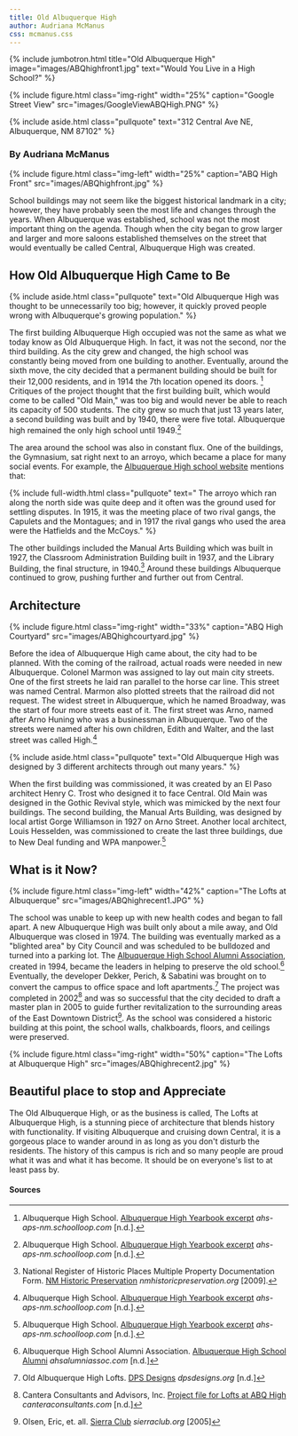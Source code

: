 ```yaml
---
title: Old Albuquerque High
author: Audriana McManus
css: mcmanus.css
---
```


{% include jumbotron.html
title="Old Albuquerque High"
image="images/ABQhighfront1.jpg"
text="Would You Live in a High School?"
%} 

{% include figure.html
  class="img-right"
  width="25%"
  caption="Google Street View"
  src="images/GoogleViewABQHigh.PNG"
%}

{% include aside.html
  class="pullquote"
  text="312 Central Ave NE, Albuquerque, NM 87102"
  %}


### By Audriana McManus  

{% include figure.html
  class="img-left"
  width="25%"
  caption="ABQ High Front"
  src="images/ABQhighfront.jpg"
%}

School buildings may not seem like the biggest historical landmark in a city; however, they have probably seen the most life and changes through the years. When Albuquerque was established, school was not the most important thing on the agenda. Though when the city began to grow larger and larger and more saloons established themselves on the street that would eventually be called Central, Albuquerque High was created.













## How Old Albuquerque High Came to Be

{% include aside.html
  class="pullquote"
  text="Old Albuquerque High was thought to be unnecessarily too big; however, it quickly proved people wrong with Albuquerque's growing population."
  %}

The first building Albuquerque High occupied was not the same as what we today know as Old Albuquerque High. In fact, it was not the second, nor the third building. As the city grew and changed, the high school was constantly being moved from one building to another. Eventually, around the sixth move, the city decided that a permanent building should be built for their 12,000 residents, and in 1914 the 7th location opened its doors. [^batman1] Critiques of the project thought that the first building built, which would come to be called "Old Main," was too big and would never be able to reach its capacity of 500 students. The city grew so much that just 13 years later, a second building was built and by 1940, there were five total. Albuquerque high remained the only high school until 1949.[^batman2]

The area around the school was also in constant flux. One of the buildings, the Gymnasium, sat right next to an arroyo, which became a place for many social events. For example, the [Albuquerque High school website](https://ahs-aps-nm.schoolloop.com/history) mentions that:

{% include full-width.html
  class="pullquote"
  text=" The arroyo which ran along the north side was quite deep and it often was the ground used for settling disputes. In 1915, it was the meeting place of two rival gangs, the Capulets and the Montagues; and in 1917 the rival gangs who used the area were the Hatfields and the McCoys."
%}

The other buildings included the Manual Arts Building which was built in 1927, the Classroom Administration Building built in 1937, and the Library Building, the final structure, in 1940.[^catwoman1] Around these buildings Albuquerque continued to grow, pushing further and further out from Central.


## Architecture

{% include figure.html
class="img-right"
width="33%"
caption="ABQ High Courtyard"
src="images/ABQhighcourtyard.jpg"
%}


Before the idea of Albuquerque High came about, the city had to be planned. With the coming of the railroad, actual roads were needed in new Albuquerque. Colonel Marmon was assigned to lay out main city streets. One of the first streets he laid ran parallel to the horse car line. This street was named Central. Marmon also plotted streets that the railroad did not request. The widest street in Albuquerque, which he named Broadway, was the start of four more streets east of it. The first street was Arno, named after Arno Huning who was a businessman in Albuquerque. Two of the streets were named after his own children, Edith and Walter, and the last street was called High.[^batman3]

{% include aside.html
  class="pullquote"
  text="Old Albuquerque High was designed by 3 different architects through out many years."
  %}

When the first building was commissioned, it was created by an El Paso architect Henry C. Trost who designed it to face Central. Old Main was designed in the Gothic Revival style, which was mimicked by the next four buildings. The second building, the Manual Arts Building, was designed by local artist Gorge Williamson in 1927 on Arno Street. Another local architect, Louis Hesselden, was commissioned to create the last three buildings, due to New Deal funding and WPA manpower.[^batman4]



## What is it Now?

{% include figure.html
class="img-left"
width="42%"
caption="The Lofts at Albuquerque"
src="images/ABQhighrecent1.JPG"
%}

The school was unable to keep up with new health codes and began to fall apart. A new Albuquerque High was built only about a mile away, and Old Albuquerque was closed in 1974. The building was eventually marked as a "blighted area" by City Council and was scheduled to be bulldozed and turned into a parking lot. The [Albuquerque High School Alumni Association](http://www.ahsalumniassoc.com/index.html), created in 1994, became the leaders in helping to preserve the old school.[^batgirl1] Eventually, the developer Dekker, Perich, & Sabatini was brought on to convert the campus to office space and loft apartments.[^redhood1] The project was completed in 2002[^joker1] and was so successful that the city decided to draft a master plan in 2005 to guide further revitalization to the surrounding areas of the East Downtown District[^poisonivy1]. As the school was considered a historic building at this point, the school walls, chalkboards, floors, and ceilings were preserved.  

{% include figure.html
class="img-right"
width="50%"
caption="The Lofts at Albuquerque High"
src="images/ABQhighrecent2.jpg"
%}

## Beautiful place to stop and Appreciate

The Old Albuquerque High, or as the business is called, The Lofts at Albuquerque High, is a stunning piece of architecture that blends history with functionality. If visiting Albuquerque and cruising down Central, it is a gorgeous place to wander around in as long as you don't disturb the residents. The history of this campus is rich and so many people are proud what it was and what it has become. It should be on everyone's list to at least pass by.

#### Sources

[^catwoman1]: National Register of Historic Places Multiple Property Documentation Form. [NM Historic Preservation](http://www.nmhistoricpreservation.org/assets/files/historic-contexts-and-reports/NM_Bernalillo-County_Historic-and-Architectural-Resources-of-Central-Albuquerque_1880-1970_MPDF.pdf) *nmhistoricpreservation.org* [2009].

[^poisonivy1]: Olsen, Eric, et. all. [Sierra Club](http://vault.sierraclub.org/sprawl/report05/buildingbetter.pdf) *sierraclub.org* [2005]

[^redhood1]: Old Albuquerque High Lofts. [DPS Designs](https://www.dpsdesign.org/what-we-create/old-albuquerque-high-lofts) *dpsdesigns.org* [n.d.]

[^batman1]: Albuquerque High School. [Albuquerque High Yearbook excerpt](https://ahs-aps-nm.schoolloop.com/history) *ahs-aps-nm.schoolloop.com* [n.d.].

[^batman2]: Albuquerque High School. [Albuquerque High Yearbook excerpt](https://ahs-aps-nm.schoolloop.com/history) *ahs-aps-nm.schoolloop.com* [n.d.].

[^batman3]: Albuquerque High School. [Albuquerque High Yearbook excerpt](https://ahs-aps-nm.schoolloop.com/history) *ahs-aps-nm.schoolloop.com* [n.d.].

[^batman4]: Albuquerque High School. [Albuquerque High Yearbook excerpt](https://ahs-aps-nm.schoolloop.com/history) *ahs-aps-nm.schoolloop.com* [n.d.].

[^batgirl1]: Albuquerque High School Alumni Association. [Albuquerque High School Alumni](http://www.ahsalumniassoc.com/History.html) *ahsalumniassoc.com* [n.d.]

[^joker1]: Cantera Consultants and Advisors, Inc. [Project file for Lofts at ABQ High](http://www.canteraconsultants.com/casestudies/index_AHSApartments.htm) *canteraconsultants.com* [n.d.]
